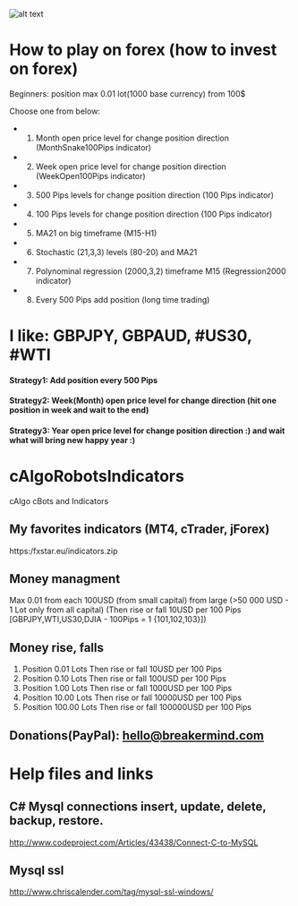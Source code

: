 ![alt text](https://github.com/breakermind/cAlgoRobotsIndicators/blob/master/_Regression.png)

# How to play on forex (how to invest on forex)
Beginners: position max 0.01 lot(1000 base currency) from 100$

Choose one from below:
* 1) Month open price level for change position direction (MonthSnake100Pips indicator)
* 2) Week open price level for change position direction (WeekOpen100Pips indicator)
* 3) 500 Pips levels for change position direction (100 Pips indicator)
* 4) 100 Pips levels for change position direction (100 Pips indicator)
* 5) MA21 on big timeframe (M15-H1)
* 6) Stochastic (21,3,3) levels (80-20) and MA21
* 7) Polynominal regression (2000,3,2) timeframe M15 (Regression2000 indicator)
* 8) Every 500 Pips add position (long time trading)

# I like: GBPJPY, GBPAUD, #US30, #WTI 
#### Strategy1: Add position every 500 Pips
#### Strategy2: Week(Month) open price level for change direction (hit one position in week and wait to the end) 
#### Strategy3: Year open price level for change position direction :) and wait what will bring new happy year :)


# cAlgoRobotsIndicators
cAlgo cBots and Indicators

## My favorites indicators (MT4, cTrader, jForex)
https:/fxstar.eu/indicators.zip

## Money managment
Max 0.01 from each 100USD (from small capital) from large (>50 000 USD - 1 Lot only from all capital)
(Then rise or fall 10USD per 100 Pips [GBPJPY,WTI,US30,DJIA - 100Pips = 1 {101,102,103}])

## Money rise, falls
1) Position 0.01 Lots Then rise or fall 10USD per 100 Pips
2) Position 0.10 Lots Then rise or fall 100USD per 100 Pips
3) Position 1.00 Lots Then rise or fall 1000USD per 100 Pips
4) Position 10.00 Lots Then rise or fall 10000USD per 100 Pips
5) Position 100.00 Lots Then rise or fall 100000USD per 100 Pips


## Donations(PayPal): hello@breakermind.com


# Help files and links
## C# Mysql connections insert, update, delete, backup, restore.
http://www.codeproject.com/Articles/43438/Connect-C-to-MySQL

## Mysql ssl
http://www.chriscalender.com/tag/mysql-ssl-windows/

